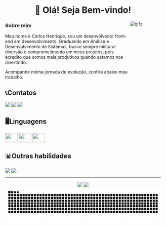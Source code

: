 <h1 align="center" style="border=none">👋 Olá! Seja Bem-vindo!</h1>

<img align="right" alt="gifz" height="220" width="100em" src="https://giffiles.alphacoders.com/756/75682.gif"/> 

<div align="left" style="display:inline:block">
  
  ### Sobre mim

  <p align="left">Meu nome é Carlos Henrique, sou um desenvolvedor front-end em desenvolvimento. Graduando em Análise e Desenvolvimento de Sistemas, busco sempre misturar diversão e comprometimento em meus projetos, pois acredito que somos mais produtivos quando estamos nos divertindo.</p>
  <p align="left">Acompanhe minha jornada de evolução, confira abaixo meu trabalho.</p>
</div>

## 📞Contatos

<div>
  <a href = "mailto:carloshwnrique221@gmail.com"><img src="https://img.shields.io/static/v1?message=Gmail&logo=gmail&label=&color=D14836&logoColor=white&labelColor=&style=for-the-badge" target="_blank"></a>
  <a href="https://www.linkedin.com/in/carlos-henrique-portela-rocha-292397305/" target="_blank"><img src="https://img.shields.io/badge/-LinkedIn-%230077B5?style=for-the-badge&logo=linkedin&logoColor=white" target="_blank"></a>
  <a href="https://www.instagram.com/hxwrique?igsh=MWZ5NnAyajRsdnh6dg==" target="_blank"><img src="https://img.shields.io/badge/Instagram-E4405F?style=for-the-badge&logo=instagram&logoColor=white"></a>
</div>

## 🖥Linguagens

<div style="display: inline:block">
<img align="center" alt:"Hwnrique-Html" height="30" width="40" src="https://cdn.jsdelivr.net/gh/devicons/devicon@latest/icons/html5/html5-plain.svg"/>
<img align="center" alt:"Hwnrique-Css" height="30" width="40" src="https://cdn.jsdelivr.net/gh/devicons/devicon@latest/icons/css3/css3-plain.svg"/>
<img align="center" alt:"Hwnrique-Js" height="30" width="40" src="https://cdn.jsdelivr.net/gh/devicons/devicon@latest/icons/javascript/javascript-plain.svg"/>
</div>

## 📊Outras habilidades

<div style="display: inline:block">
<img align="center" alt:"Hwnrique-Html" src="https://img.shields.io/badge/MySQL-005C84?style=for-the-badge&logo=mysql&logoColor=white"/>
<img align="center" alt:"Hwnrique-Css" src="https://img.shields.io/badge/Adobe%20Photoshop-31A8FF?style=for-the-badge&logo=Adobe%20Photoshop&logoColor=black"/>
</div>

---

<div align="center">
  <a href="https://github.com/Hwnrique"><a/>
  <img height="180em" src="https://github-readme-stats.vercel.app/api?username=Hwnrique&show_icons=true&theme=holi&include_all_commits=true&count_private=true&rank_icon=github"/>
  <img height="180em" src="https://github-readme-stats.vercel.app/api/top-langs/?username=Hwnrique&layout=compact&langs=count&theme=holi"/>
</div>

<div align="center">
<picture>
  <source media="(prefers-color-scheme: dark)" srcset="https://raw.githubusercontent.com/Hwnrique/Hwnrique/output/github-contribution-grid-snake-dark.svg">
  <source media="(prefers-color-scheme: light)" srcset="https://raw.githubusercontent.com/Hwnrique/Hwnrique/output/github-contribution-grid-snake.svg">
  <img alt="github contribution grid snake animation" src="https://raw.githubusercontent.com/Hwnrique/Hwnrique/output/github-contribution-grid-snake.svg">
</picture>
<div/>
